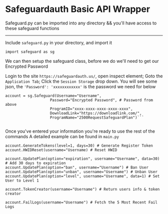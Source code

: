 # Safeguardauth Basic API Wrapper

Safeguard.py can be imported into any directory
 && you'll have access to these safeguard functions
_______________________________________________________
Include `safeguard.py` in your directory, and import it
```
import safeguard as sg
```
We can then setup the safeguard class, before we do we'll need to get our Encrypted Password

Login to the site `https://safeguardauth.us/`, open inspect element; Goto the `Application Tab`; Click the `Session Storage` drop down.
You will see some json, the `'Password': 'xxxxxxxxxxxx'` is the password we need for below
```
account = sg.Safeguard(Username="Username", 
                    Password="Encrypted Password", # Password from above
                    ProgramID="xxxx-xxxx-xxxx-xxxx-xxxx", 
                    DownloadLink="https://downloadlink.com/", 
                    ProgramName="2500RequestSafeguardPlan")```
                    
```
Once you've entered your information you're ready to use the rest of the commands
A detailed example can be found in `main.py`
```
account.GenerateTokens(level=1, days=30) # Generate Register Token
account.HWIDReset(username="Username) # Reset HWID

account.UpdatePlan(option="expiration", username="Username", data=30) # Add 30 days to expiration
account.UpdatePlan(option="ban", username="Username") # Ban User
account.UpdatePlan(option="unban", username="Username") # Unban User
account.UpdatePlan(option="level", username="Username", data=1) # Set User to Level 1

account.TokenCreator(username="Username") # Return users info & token creator

account.FailLogs(username="Username") # Fetch the 5 Most Recent Fail Logs
```
